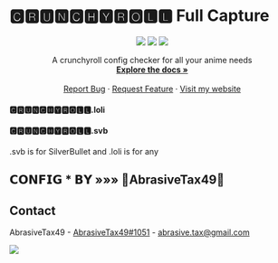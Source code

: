 # 🅲🆁🆄🅽🅲🅷🆈🆁🅾🅻🅻 Full Capture
<p align="center">
<img src=https://img.shields.io/github/stars/AbrasiveTax49/Discord-Crunchyroll-config?style=for-the-badge&logo=appveyor&color=blue />
<img src=https://img.shields.io/github/issues/AbrasiveTax49/Discord-Crunchyroll-config?style=for-the-badge&logo=appveyor&color=informational />
<img src=https://img.shields.io/github/issues-pr/AbrasiveTax49/Crunchyroll-config?style=for-the-badge&logo=appveyor&color=informational />
</p>

  <p align="center">
    A crunchyroll config checker for all your anime needs
    <br />
    <a href="https://github.com/AbrasiveTax49//Crunchyroll-config"><strong>Explore the docs »</strong></a>
    <br />
    <br />
    <a href="https://github.com/AbrasiveTax49//Crunchyroll-config/issues">Report Bug</a>
    ·
    <a href="https://github.com/AbrasiveTax49//Crunchyroll-config/issues">Request Feature</a>
      ·
    <a href="https://taxhax.webflow.io">Visit my website</a>
  </p>
  
#### 🅲🆁🆄🅽🅲🅷🆈🆁🅾🅻🅻.loli
#### 🅲🆁🆄🅽🅲🅷🆈🆁🅾🅻🅻.svb
.svb is for SilverBullet and .loli is for any
## 𝗖𝗢𝗡𝗙𝗜𝗚 * 𝗕𝗬   »»» 👑AbrasiveTax49👑
## Contact

AbrasiveTax49 - [AbrasiveTax49#1051](https://www.discordapp.com) - abrasive.tax@gmail.com
<!-- Statistics -->  

<p>
<img src=https://komarev.com/ghpvc/?username=Drillenissen />
</p>
